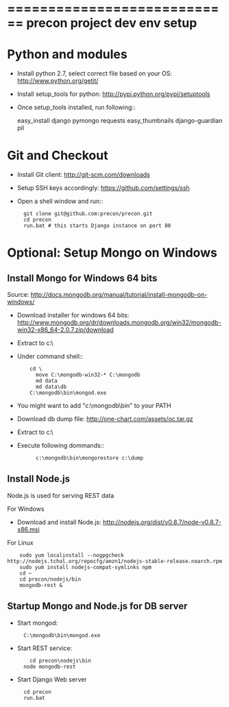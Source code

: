 
============================
precon project dev env setup
============================


Python and modules
============================
- Install python 2.7, select correct file based on your OS: http://www.python.org/getit/
- Install setup_tools for python: http://pypi.python.org/pypi/setuptools
- Once setup_tools installed, run following::


	easy_install django pymongo	requests easy_thumbnails django-guardian pil


Git and Checkout
============================
- Install Git client: http://git-scm.com/downloads
- Setup SSH keys accordingly: https://github.com/settings/ssh
- Open a shell window and run::


	  	git clone git@github.com:precon/precon.git
	  	cd precon
	  	run.bat # this starts Django instance on port 80


Optional: Setup Mongo on Windows 
=====================================




Install Mongo for Windows 64 bits
---------------------------------

Source: http://docs.mongodb.org/manual/tutorial/install-mongodb-on-windows/

- Download installer for windows 64 bits: http://www.mongodb.org/dr/downloads.mongodb.org/win32/mongodb-win32-x86_64-2.0.7.zip/download
- Extract to c:\
- Under command shell:: 
  
  
		  cd \
			move C:\mongodb-win32-* C:\mongodb
			md data
			md data\db
		  C:\mongodb\bin\mongod.exe
	
		  
- You might want to add "c:\mongodb\bin" to your PATH
- Download db dump file: http://one-chart.com/assets/oc.tar.gz
- Extract to c:\
- Execute following dommands::
	
	
			c:\mongodb\bin\mongorestore c:\dump


Install Node.js 
---------------------------------
Node.js is used for serving REST data 

For Windows

- Download and install Node.js: http://nodejs.org/dist/v0.8.7/node-v0.8.7-x86.msi
 
For Linux


		sudo yum localinstall --nogpgcheck http://nodejs.tchol.org/repocfg/amzn1/nodejs-stable-release.noarch.rpm   
		sudo yum install nodejs-compat-symlinks npm
		cd ~
		cd precon/nodejs/bin
		mongodb-rest & 


Startup Mongo and Node.js for DB server
---------------------------------------
- Start mongod:


		C:\mongodb\bin\mongod.exe

	
- Start REST service:


		  cd precon\nodejs\bin
  		node mongodb-rest
  
  
- Start Django Web server


		cd precon
		run.bat
	
	
	
	

